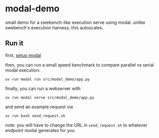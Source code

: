 # modal-demo
small demo for a swebench-like execution serve using modal.
unlike swebench's execution harness, this autoscales.

## Run it
first, [setup modal](https://modal.com/docs/guide)

then, you can run a small speed benchmark to compare parallel vs serial modal execution:
```
uv run modal run src/modal_demo/app.py
```

finally, you can run a webserver with
```
uv run modal serve src/modal_demo/app.py
```
and send an example request via
```
uv run bash send_request.sh
```
note: you will have to change the URL in `send_request.sh` to whatever endpoint modal generates for you
